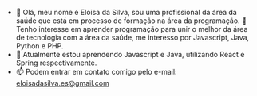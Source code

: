 - 👋 Olá, meu nome é Eloisa da Silva, sou uma profissional da área da saúde que está em processo de formação na área da programação.
  👀 Tenho interesse em aprender programação para unir o melhor da área de tecnologia com a área da saúde, me interesso por Javascript, Java, Python e PHP.
- 🌱 Atualmente estou aprendendo Javascript e Java, utilizando React e Spring respectivamente.
- 📫 Podem entrar em contato comigo pelo e-mail: eloisadasilva.es@gmail.com


